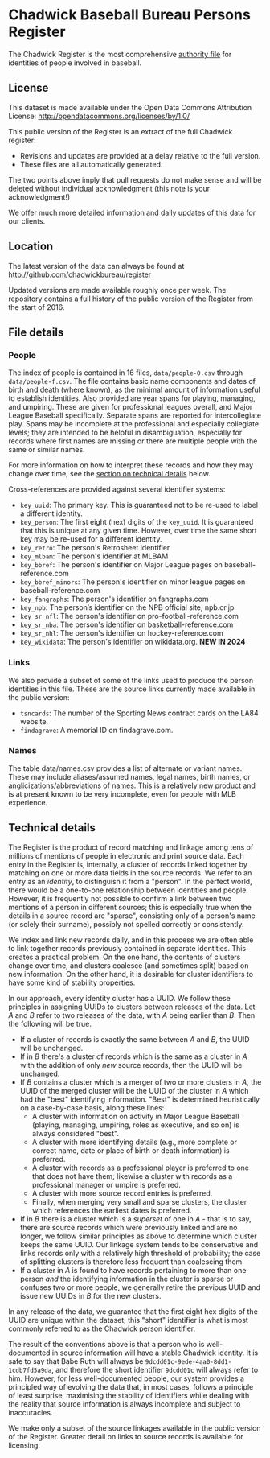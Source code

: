 # Chadwick Baseball Bureau Persons Register

The Chadwick Register is the most comprehensive [authority file](https://en.wikipedia.org/wiki/Authority_control)
for identities of people involved in baseball.

## License

This dataset is made available under the Open Data Commons Attribution License: 
http://opendatacommons.org/licenses/by/1.0/

This public version of the Register is an extract of the full Chadwick register:
* Revisions and updates are provided at a delay relative to the full version.
* These files are all automatically generated.

The two points above imply that pull requests do not make sense and will be
deleted without individual acknowledgment (this note is your acknowledgment!)

We offer much more detailed information and daily updates of this data for our clients.

## Location

The latest version of the data can always be found at
http://github.com/chadwickbureau/register

Updated versions are made available roughly once per week.  The repository contains a full
history of the public version of the Register from the start of 2016.


## File details

### People

The index of people is contained in 16 files, `data/people-0.csv` through `data/people-f.csv`.
The file contains basic name components and dates of birth and death (where known), as the minimal
amount of information useful to establish identities.  Also provided are year spans for playing, managing, 
and umpiring. These are given for professional leagues overall, and Major League Baseball specifically. 
Separate spans are reported for intercollegiate play.  Spans may be incomplete at the professional and
especially collegiate levels; they are intended to be helpful in disambiguation, especially for records
where first names are missing or there are multiple people with the same or similar names.

For more information on how to interpret these records and how they may change over time, see
the [section on technical details](#technical-details) below.


Cross-references are provided against several identifier systems:

* `key_uuid`: The primary key.  This is guaranteed not to be re-used to label a different identity.
* `key_person`: The first eight (hex) digits of the `key_uuid`. It is guaranteed that this is unique at any given time.  However,
  over time the same short key may be re-used for a different identity.
* `key_retro`: The person's Retrosheet identifier
* `key_mlbam`: The person's identifier at MLBAM
* `key_bbref`: The person's identifier on Major League pages on baseball-reference.com
* `key_bbref_minors`: The person's identifier on minor league pages on baseball-reference.com
* `key_fangraphs`: The person's identifier on fangraphs.com
* `key_npb`: The person’s identifier on the NPB official site, npb.or.jp
* `key_sr_nfl`: The person's identifier on pro-football-reference.com
* `key_sr_nba`: The person's identifier on basketball-reference.com
* `key_sr_nhl`: The person's identifier on hockey-reference.com
* `key_wikidata`: The person's identifier on wikidata.org.  **NEW IN 2024**

### Links

We also provide a subset of some of the links used to produce the person identities in this file.
These are the source links currently made available in the public version:

* `tsncards`: The number of the Sporting News contract cards on the LA84 website.
* `findagrave`: A memorial ID on findagrave.com.


### Names

The table data/names.csv provides a list of alternate or variant names.  These may include aliases/assumed names, legal names,
birth names, or anglicizations/abbreviations of names.  This is a relatively new product and is at present known to be very
incomplete, even for people with MLB experience.


## Technical details

The Register is the product of record matching and linkage among tens of millions of mentions of people in electronic and
print source data.  Each entry in the Register is, internally, a cluster of records linked together by matching on one
or more data fields in the source records.  We refer to an entry as an *identity*, to distinguish it from a "person".
In the perfect world, there would be a one-to-one relationship between identities and people.  However, it is frequently
not possible to confirm a link between two mentions of a person in different sources; this is especially true when
the details in a source record are "sparse", consisting only of a person's name (or solely their surname), possibly not
spelled correctly or consistently.

We index and link new records daily, and in this process we are often able to link together records previously contained
in separate identities.  This creates a practical problem.  On the one hand, the contents of clusters change over time, 
and clusters coalesce (and sometimes split) based on new information.  On the other hand, it is desirable for cluster
identifiers to have some kind of stability properties.

In our approach, every identity cluster has a UUID.  We follow these principles in assigning UUIDs to clusters between
releases of the data.  Let $A$ and $B$ refer to two releases of the data, with $A$ being earlier than $B$.
Then the following will be true.
* If a cluster of records is exactly the same between $A$ and $B$, the UUID will be unchanged.
* If in $B$ there's a cluster of records which is the same as a cluster in $A$ with the addition of only *new*
  source records, then the UUID will be unchanged.
* If $B$ contains a cluster which is a merger of two or more clusters in $A$, the UUID of the merged cluster will
  be the UUID of the cluster in $A$ which had the "best" identifying information.  "Best" is determined heuristically
  on a case-by-case basis, along these lines:
  - A cluster with information on activity in Major League Baseball (playing, managing, umpiring, roles as executive,
    and so on) is always considered "best".
  - A cluster with more identifying details (e.g., more complete or correct name, date or place of birth or death
    information) is preferred.
  - A cluster with records as a professional player is preferred to one that does not have them; likewise a cluster
    with records as a professional manager or umpire is preferred.
  - A cluster with more source record entries is preferred.
  - Finally, when merging very small and sparse clusters, the cluster which references the earliest dates is
    preferred.
* If in $B$ there is a cluster which is a *superset* of one in $A$ - that is to say, there are source records which
  were previously linked and are no longer, we follow similar principles as above to determine which cluster keeps
  the same UUID.  Our linkage system tends to be conservative and links records only with a relatively high
  threshold of probability; the case of splitting clusters is therefore less frequent than coalescing them.
* If a cluster in $A$ is found to have records pertaining to more than one person *and* the identifying information in
  the cluster is sparse or confuses two or more people, we generally retire the previous UUID and issue new UUIDs
  in $B$ for the new clusters.

In any release of the data, we guarantee that the first eight hex digits of the UUID are unique within the dataset;
this "short" identifier is what is most commonly referred to as the Chadwick person identifier.

The result of the conventions above is that a person who is well-documented in source information will have a stable
Chadwick identity.  It is safe to say that Babe Ruth will always be `9dcdd01c-9ede-4aa0-8dd1-1cdb7fd5a9da`, and therefore
the short identifier `9dcdd01c` will always refer to him.  However, for less well-documented people, our system
provides a principled way of evolving the data that, in most cases, follows a principle of least surprise,
maximising the stability of identifiers while dealing with the reality that source information is always
incomplete and subject to inaccuracies.

We make only a subset of the source linkages available in the public version of the Register.  Greater detail
on links to source records is available for licensing.


